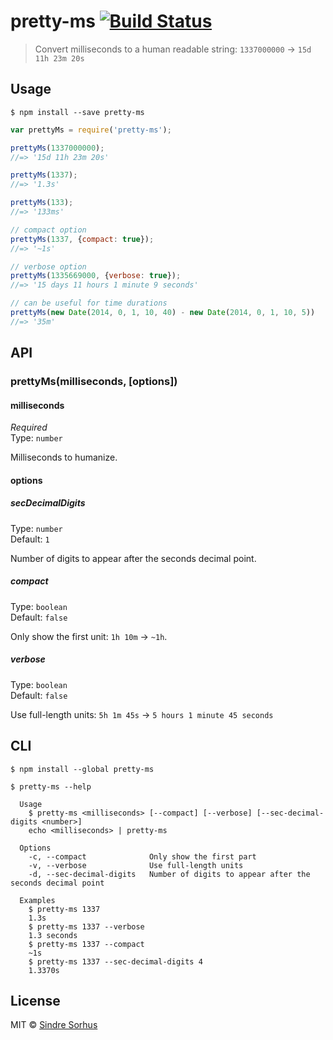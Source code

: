 # pretty-ms [![Build Status](https://travis-ci.org/sindresorhus/pretty-ms.svg?branch=master)](https://travis-ci.org/sindresorhus/pretty-ms)

> Convert milliseconds to a human readable string: `1337000000` → `15d 11h 23m 20s`


## Usage

```
$ npm install --save pretty-ms
```

```js
var prettyMs = require('pretty-ms');

prettyMs(1337000000);
//=> '15d 11h 23m 20s'

prettyMs(1337);
//=> '1.3s'

prettyMs(133);
//=> '133ms'

// compact option
prettyMs(1337, {compact: true});
//=> '~1s'

// verbose option
prettyMs(1335669000, {verbose: true});
//=> '15 days 11 hours 1 minute 9 seconds'

// can be useful for time durations
prettyMs(new Date(2014, 0, 1, 10, 40) - new Date(2014, 0, 1, 10, 5))
//=> '35m'
```


## API

### prettyMs(milliseconds, [options])

#### milliseconds

*Required*  
Type: `number`

Milliseconds to humanize.

#### options

##### secDecimalDigits

Type: `number`  
Default: `1`

Number of digits to appear after the seconds decimal point.

##### compact

Type: `boolean`  
Default: `false`

Only show the first unit: `1h 10m` → `~1h`.

##### verbose

Type: `boolean`  
Default: `false`

Use full-length units: `5h 1m 45s` → `5 hours 1 minute 45 seconds`


## CLI

```
$ npm install --global pretty-ms
```

```
$ pretty-ms --help

  Usage
    $ pretty-ms <milliseconds> [--compact] [--verbose] [--sec-decimal-digits <number>]
    echo <milliseconds> | pretty-ms

  Options
    -c, --compact              Only show the first part
    -v, --verbose              Use full-length units
    -d, --sec-decimal-digits   Number of digits to appear after the seconds decimal point

  Examples
    $ pretty-ms 1337
    1.3s
    $ pretty-ms 1337 --verbose
    1.3 seconds
    $ pretty-ms 1337 --compact
    ~1s
    $ pretty-ms 1337 --sec-decimal-digits 4
    1.3370s
```


## License

MIT © [Sindre Sorhus](http://sindresorhus.com)
